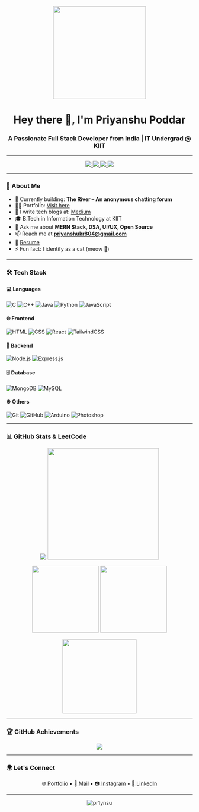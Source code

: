 <div align="center">
  <img src="https://i.pinimg.com/originals/c8/10/be/c810be9e4353bfc4cefeb31bf977ad32.gif" height="250" />
</div>

<h1 align="center">Hey there 👋, I'm Priyanshu Poddar</h1>
<h3 align="center">A Passionate Full Stack Developer from India | IT Undergrad @ KIIT</h3>

---

<div align="center">
  <a href="mailto:priyanshukr804@gmail.com">
    <img src="https://img.shields.io/badge/Gmail-D14836?style=for-the-badge&logo=gmail&logoColor=white" />
  </a>
  <a href="https://www.linkedin.com/in/priyanshu-poddar-133609246/" target="_blank">
    <img src="https://img.shields.io/badge/LinkedIn-0077B5?style=for-the-badge&logo=linkedin&logoColor=white" />
  </a>
  <a href="https://poddarpriyanshu.medium.com/" target="_blank">
    <img src="https://img.shields.io/badge/Medium-12100E?style=for-the-badge&logo=medium&logoColor=white" />
  </a>
  <a href="https://instagram.com/_priynsu" target="_blank">
    <img src="https://img.shields.io/badge/Instagram-E4405F?style=for-the-badge&logo=instagram&logoColor=white" />
  </a>
</div>

---

### 🚀 About Me

- 🔭 Currently building: **The River – An anonymous chatting forum**
- 👨‍💻 Portfolio: [Visit here](https://priyanshu-s-portfolio.vercel.app/)
- 📝 I write tech blogs at: [Medium](https://poddarpriyanshu.medium.com/)
- 🎓 B.Tech in Information Technology at KIIT
- 💬 Ask me about **MERN Stack, DSA, UI/UX, Open Source**
- 📫 Reach me at **priyanshukr804@gmail.com**
- 📄 [Resume](https://drive.google.com/file/d/1OVZhb0nONyXVXRj26Vt7_z_q5ZYlzNLz/view)
- ⚡ Fun fact: I identify as a cat (meow 🐾)

---

### 🛠️ Tech Stack

#### 💻 Languages
![C](https://img.shields.io/badge/C-00599C?style=flat-square&logo=c&logoColor=white)
![C++](https://img.shields.io/badge/C++-00599C?style=flat-square&logo=c%2B%2B&logoColor=white)
![Java](https://img.shields.io/badge/Java-ED8B00?style=flat-square&logo=java&logoColor=white)
![Python](https://img.shields.io/badge/Python-3776AB?style=flat-square&logo=python&logoColor=white)
![JavaScript](https://img.shields.io/badge/JavaScript-F7DF1E?style=flat-square&logo=javascript&logoColor=black)

#### 🌐 Frontend
![HTML](https://img.shields.io/badge/HTML5-E34F26?style=flat-square&logo=html5&logoColor=white)
![CSS](https://img.shields.io/badge/CSS3-1572B6?style=flat-square&logo=css3&logoColor=white)
![React](https://img.shields.io/badge/React-20232A?style=flat-square&logo=react&logoColor=61DAFB)
![TailwindCSS](https://img.shields.io/badge/TailwindCSS-38B2AC?style=flat-square&logo=tailwind-css&logoColor=white)

#### 🔧 Backend
![Node.js](https://img.shields.io/badge/Node.js-339933?style=flat-square&logo=nodedotjs&logoColor=white)
![Express.js](https://img.shields.io/badge/Express.js-000000?style=flat-square&logo=express&logoColor=white)

#### 🗄️ Database
![MongoDB](https://img.shields.io/badge/MongoDB-47A248?style=flat-square&logo=mongodb&logoColor=white)
![MySQL](https://img.shields.io/badge/MySQL-00758F?style=flat-square&logo=mysql&logoColor=white)

#### ⚙️ Others
![Git](https://img.shields.io/badge/Git-F05032?style=flat-square&logo=git&logoColor=white)
![GitHub](https://img.shields.io/badge/GitHub-100000?style=flat-square&logo=github&logoColor=white)
![Arduino](https://img.shields.io/badge/Arduino-00979D?style=flat-square&logo=arduino&logoColor=white)
![Photoshop](https://img.shields.io/badge/Photoshop-31A8FF?style=flat-square&logo=adobe-photoshop&logoColor=white)

---

### 📊 GitHub Stats & LeetCode

<div align="center">
  <img src="https://leetcard.jacoblin.cool/pr1ynsu?theme=dark&font=Nunito&ext=heatmap" />
  <img height="300" src="https://leetcode-badge-showcase.vercel.app/api?username=pr1ynsu&animated=true" />
</div>

<p align="center">
  <img src="https://github-readme-stats.vercel.app/api?username=pr1ynsu&show_icons=true&theme=dracula&count_private=true" height="180"/>
  <img src="https://github-readme-stats.vercel.app/api/top-langs/?username=pr1ynsu&layout=compact&theme=dracula&langs_count=8" height="180"/>
</p>

<p align="center">
  <img src="https://github-readme-streak-stats.herokuapp.com/?user=pr1ynsu&theme=tokyonight" height="200"/>
</p>

---

### 🏆 GitHub Achievements

<p align="center">
  <img src="https://github-profile-trophy.vercel.app/?username=pr1ynsu&theme=dracula&no-frame=true&row=2&column=3" />
</p>

---

### 🌍 Let's Connect

<p align="center">
  <a href="https://priyanshu-s-portfolio.vercel.app/" target="_blank">🌐 Portfolio</a> •
  <a href="mailto:priyanshukr804@gmail.com">📧 Mail</a> •
  <a href="https://instagram.com/_priynsu" target="_blank">📷 Instagram</a> •
  <a href="https://www.linkedin.com/in/priyanshu-poddar-133609246/">💼 LinkedIn</a>
</p>

---

<p align="center">
  <img src="https://komarev.com/ghpvc/?username=pr1ynsu&label=Profile%20views&color=0e75b6&style=flat" alt="pr1ynsu" />
</p>
